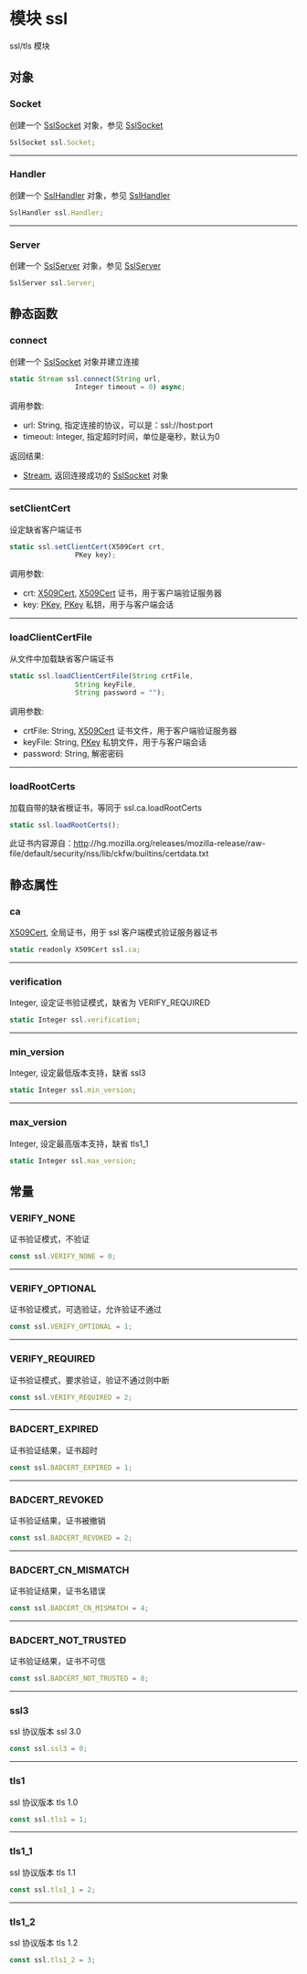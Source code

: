 # 模块 ssl
ssl/tls 模块

## 对象
        
### Socket
创建一个 [SslSocket](../../object/ifs/SslSocket.md) 对象，参见 [SslSocket](../../object/ifs/SslSocket.md)
```JavaScript
SslSocket ssl.Socket;
```

--------------------------
### Handler
创建一个 [SslHandler](../../object/ifs/SslHandler.md) 对象，参见 [SslHandler](../../object/ifs/SslHandler.md)
```JavaScript
SslHandler ssl.Handler;
```

--------------------------
### Server
创建一个 [SslServer](../../object/ifs/SslServer.md) 对象，参见 [SslServer](../../object/ifs/SslServer.md)
```JavaScript
SslServer ssl.Server;
```

## 静态函数
        
### connect
创建一个 [SslSocket](../../object/ifs/SslSocket.md) 对象并建立连接
```JavaScript
static Stream ssl.connect(String url,
                Integer timeout = 0) async;
```

调用参数:
* url: String, 指定连接的协议，可以是：ssl://host:port
* timeout: Integer, 指定超时时间，单位是毫秒，默认为0

返回结果:
* [Stream](../../object/ifs/Stream.md), 返回连接成功的 [SslSocket](../../object/ifs/SslSocket.md) 对象

--------------------------
### setClientCert
设定缺省客户端证书
```JavaScript
static ssl.setClientCert(X509Cert crt,
                PKey key);
```

调用参数:
* crt: [X509Cert](../../object/ifs/X509Cert.md), [X509Cert](../../object/ifs/X509Cert.md) 证书，用于客户端验证服务器
* key: [PKey](../../object/ifs/PKey.md), [PKey](../../object/ifs/PKey.md) 私钥，用于与客户端会话

--------------------------
### loadClientCertFile
从文件中加载缺省客户端证书
```JavaScript
static ssl.loadClientCertFile(String crtFile,
                String keyFile,
                String password = "");
```

调用参数:
* crtFile: String, [X509Cert](../../object/ifs/X509Cert.md) 证书文件，用于客户端验证服务器
* keyFile: String, [PKey](../../object/ifs/PKey.md) 私钥文件，用于与客户端会话
* password: String, 解密密码

--------------------------
### loadRootCerts
加载自带的缺省根证书，等同于 ssl.ca.loadRootCerts
```JavaScript
static ssl.loadRootCerts();
```

此证书内容源自：[http](http.md)://hg.mozilla.org/releases/mozilla-release/raw-file/default/security/nss/lib/ckfw/builtins/certdata.txt

## 静态属性
        
### ca
[X509Cert](../../object/ifs/X509Cert.md), 全局证书，用于 ssl 客户端模式验证服务器证书
```JavaScript
static readonly X509Cert ssl.ca;
```

--------------------------
### verification
Integer, 设定证书验证模式，缺省为 VERIFY_REQUIRED
```JavaScript
static Integer ssl.verification;
```

--------------------------
### min_version
Integer, 设定最低版本支持，缺省 ssl3
```JavaScript
static Integer ssl.min_version;
```

--------------------------
### max_version
Integer, 设定最高版本支持，缺省 tls1_1
```JavaScript
static Integer ssl.max_version;
```

## 常量
        
### VERIFY_NONE
证书验证模式，不验证
```JavaScript
const ssl.VERIFY_NONE = 0;
```

--------------------------
### VERIFY_OPTIONAL
证书验证模式，可选验证，允许验证不通过
```JavaScript
const ssl.VERIFY_OPTIONAL = 1;
```

--------------------------
### VERIFY_REQUIRED
证书验证模式，要求验证，验证不通过则中断
```JavaScript
const ssl.VERIFY_REQUIRED = 2;
```

--------------------------
### BADCERT_EXPIRED
证书验证结果，证书超时
```JavaScript
const ssl.BADCERT_EXPIRED = 1;
```

--------------------------
### BADCERT_REVOKED
证书验证结果，证书被撤销
```JavaScript
const ssl.BADCERT_REVOKED = 2;
```

--------------------------
### BADCERT_CN_MISMATCH
证书验证结果，证书名错误
```JavaScript
const ssl.BADCERT_CN_MISMATCH = 4;
```

--------------------------
### BADCERT_NOT_TRUSTED
证书验证结果，证书不可信
```JavaScript
const ssl.BADCERT_NOT_TRUSTED = 8;
```

--------------------------
### ssl3
ssl 协议版本 ssl 3.0
```JavaScript
const ssl.ssl3 = 0;
```

--------------------------
### tls1
ssl 协议版本 tls 1.0
```JavaScript
const ssl.tls1 = 1;
```

--------------------------
### tls1_1
ssl 协议版本 tls 1.1
```JavaScript
const ssl.tls1_1 = 2;
```

--------------------------
### tls1_2
ssl 协议版本 tls 1.2
```JavaScript
const ssl.tls1_2 = 3;
```


